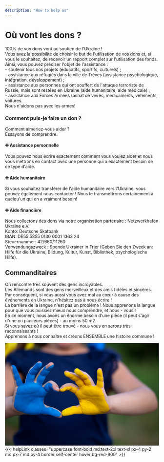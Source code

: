 ```yaml
---
description: "How to help us"
---
```


<div class='container px-7 mx-auto pb-10'>
    <h1 class='font-extrabold text-4xl text-red-600 mb-8'>Où vont les dons ?</h1>
    <div>
        <p>
            <span class='font-bold text-xl'>100% de vos dons vont au soutien de l'Ukraine !</span><br>
            Vous avez la possibilité de choisir le but de l'utilisation de vos dons et, si vous le souhaitez, de recevoir un rapport complet sur l'utilisation des fonds.
            Ainsi, vous pouvez préciser l'objet de l'assistance :<br>
            - soutenir tous nos projets (éducatifs, sportifs, culturels) ;<br>
            - assistance aux réfugiés dans la ville de Trèves (assistance psychologique, intégration, développement) ;<br>
            - assistance aux personnes qui ont souffert de l'attaque terroriste de Russie, mais sont restées en Ukraine (aide humanitaire, aide médicale) ;<br>
            - assistance aux Forces Armées (achat de vivres, médicaments, vêtements, voitures. <br>
            <span class='font-bold text-xl'>Nous n'aidons pas avec les armes!</span>
        </p>
    </div>
</div>

<div class='bg-red-600 text-white pb-10 mb-10'>
    <div class='container mx-auto px-7 mb-10 '>
        <h3 class='font-bold text-3xl py-8'>Comment puis-je faire un don ?</h3>
        <p class='text-l py-4'>Comment aimeriez-vous aider ?<br>
        Essayons de comprendre. </p>
    </div>
    <div class='grid lg:grid-cols-3 '>
        <div class='px-20 py-6 border'>
            <h4 class='font-bold text-xl py-4'>&#10010 Assistance personnelle</h4>
            <p>Vous pouvez nous écrire exactement comment vous voulez aider et nous vous mettrons en contact avec une personne qui a exactement besoin de ce type d'aide.</p>
        </div>
        <div class='px-20 border py-6'>
            <h4 class='font-bold text-xl py-4' >&#10010 Aide humanitaire</h4>
            <p>Si vous souhaitez transférer de l'aide humanitaire vers l'Ukraine, vous pouvez également nous contacter ! Nous le transmettrons certainement à quelqu'un qui en a vraiment besoin!</p>
        </div>
        <div class='px-20 border py-6'>
            <h4 class='font-bold text-xl py-4'>&#10010 Aide financière</h4>
            <p>Nous collectons des dons via notre organisation partenaire :
            <span class='font-bold'>Netzwerkhafen Ukraine e.V.</span><br>
            <span class='font-bold'>Konto</span>: Deutsche Skatbank <br>
            <span class='font-bold'>IBAN</span>: DE55 5855 0130 0001 1363 24<br>
            <span class='font-bold'>Steuernummer</span>: 42/660/11260 <br>
            <span class='font-bold'>Verwendungszweck </span>: Spende Ukrainer in Trier (Geben Sie den Zweck an: Hilfe für die Ukraine, Bildung, Kultur, Kunst, Bibliothek, psychologische Hilfe).</p>
        </div>
    </div>
</div>

<div class='container mx-auto px-7 mb-10'>
    <h2 class='font-bold text-4xl text-red-600 mb-8'>Commanditaires</h2>
    <p class=''>On rencontre très souvent des gens incroyables. <br>
        Les Allemands sont des gens merveilleux et des amis fidèles et sincères. <br>
        Par conséquent, si vous aussi vous avez mal au cœur à cause des événements en Ukraine, n'hésitez pas à nous écrire !<br>
        La barrière de la langue n'est pas un problème ! Nous apprenons la langue pour que vous puissiez mieux nous comprendre, et nous - vous ! <br>
        En ce moment, nous avons un énorme besoin d'une pièce (il peut s'agir d'une ou plusieurs pièces) - au moins 50 m2.<br>
        Si vous savez où il peut être trouvé - nous vous en serons très reconnaissants ! <br>
        <span class='font-bold'>Apprenons à nous connaître et créons ENSEMBLE une histoire commune !</span> </p>
</div>

<div class='grid lg:grid-cols-3 grid-cols-2'>
    <div>
        <img src='/projectsImg/10.jpg' class='w-full'>
    </div>
    <div class='bg-red-600 text-white lg:col-span-2 col-span-1 flex justify-center '>
        {{< helpLink classes="uppercase font-bold md:text-2xl text-xl px-4 py-2 md:px-7 md:py-4 border self-center hover:bg-red-800" >}}
    </div>
</div>

